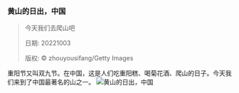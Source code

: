 ### 黄山的日出，中国
> 今天我们去爬山吧> > 日期: 20221003> > 版权: © zhouyousifang/Getty Images
   
 重阳节又叫双九节。在中国，这是人们吃重阳糕、喝菊花酒、爬山的日子。今天我们来到了中国最著名的山之一。
![黄山的日出，中国](https://s.cn.bing.net/th?id=OHR.ChongyangFestival_ZH-CN5260976551_1920x1080.jpg&rf=LaDigue_1920x1080.jpg)
